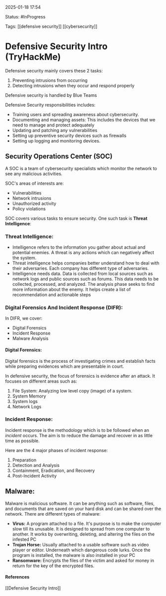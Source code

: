 
2025-01-18 17:54

Status: #InProgress 

Tags: [[defensive security]] [[cybersecurity]]

# Defensive Security Intro (TryHackMe)

Defensive security mainly covers these 2 tasks:
1. Preventing intrusions from occurring
2. Detecting intrusions when they occur and respond properly

Defensive security is handled by Blue Teams

Defensive Security responsibilities includes:
- Training users and spreading awareness about cybersecurity.
- Documenting and managing assets: This includes the devices that we need to manage and protect adequately
- Updating and patching any vulnerabilities
- Setting up preventive security devices such as firewalls
- Setting up logging and monitoring devices.


## Security Operations Center (SOC)

A SOC is a team of cybersecurity specialists which monitor the network to see any malicious activities.

SOC's areas of interests are:
- Vulnerabilities
- Network intrusions
- Unauthorized activity
- Policy violations

SOC covers various tasks to ensure security. One such task is **Threat Intelligence**:
### Threat Intelligence:

- Intelligence refers to the information you gather about actual and potential enemies. A threat is any actions which can negatively affect the system.
- Threat intelligence helps companies better understand how to deal with their adversaries. Each company has different type of adversaries.
- Intelligence needs data. Data is collected from local sources such as network logs and public sources such as forums. This data needs to be collected, processed, and analyzed. The analysis phase seeks to find more information about the enemy. It helps create a list of recommendation and actionable steps

### Digital Forensics And Incident Response (DIFR):

In DIFR, we cover:
- Digital Forensics
- Incident Response
- Malware Analysis

#### Digital Forensics:

Digital forensics is the process of investigating crimes and establish facts while preparing evidences which are presentable in court.

In defensive security, the focus of forensics is evidence after an attack. It focuses on different areas such as:

1. File System: Analyzing low level copy (image) of a system.
2. System Memory
3. System logs
4. Network Logs

### Incident Response:

Incident response is the methodology which is to be followed when an *incident* occurs. The aim is to reduce the damage and recover in as little time as possible.

Here are the 4 major phases of incident response:
1. Preparation
2. Detection and Analysis
3. Containment, Eradication, and Recovery
4. Post-Incident Activity

## Malware:

Malware is malicious software. It can be anything such as software, files, and documents that are saved on your hard disk and can be shared over the network. There are different types of malware:

-  **Virus:** A program attached to a file. It's purpose is to make the computer slow till its unusable. It is designed to spread from one computer to another. It works by overwriting, deleting, and altering the files on the infested PC
- **Trojan Horse:** Usually attached to a usable software such as video player or editor. Underneath which dangerous code lurks. Once the program is installed, the malware is also installed in your PC
- **Ransomware:** Encrypts the files of the victim and asked for money in return for the key of the encrypted files.








#### References
[[Defensive Security Intro]]